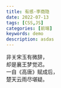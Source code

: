 ```yaml
---
title: 有感·李商隐
date: 2022-07-13
tags: [CSS,JS]
categories: [前端]
keywords: demo
description: asdas
---
```


非关宋玉有微辞，  
却是襄王梦觉迟。      
一自《高唐》赋成后，    
楚天云雨尽堪疑。


